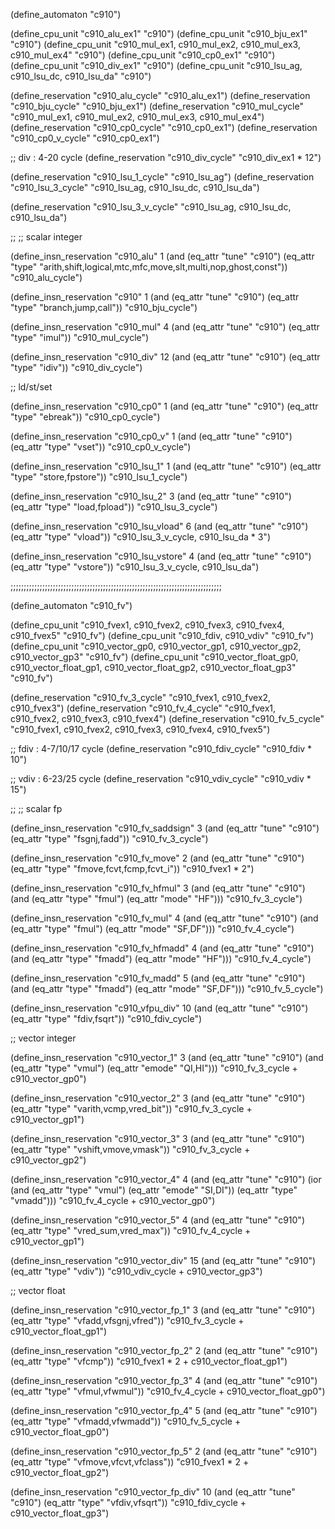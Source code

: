 
(define_automaton "c910")

(define_cpu_unit "c910_alu_ex1" "c910")
(define_cpu_unit "c910_bju_ex1" "c910")
(define_cpu_unit "c910_mul_ex1, c910_mul_ex2, c910_mul_ex3, c910_mul_ex4" "c910")
(define_cpu_unit "c910_cp0_ex1" "c910")
(define_cpu_unit "c910_div_ex1" "c910")
(define_cpu_unit "c910_lsu_ag, c910_lsu_dc, c910_lsu_da" "c910")

(define_reservation "c910_alu_cycle" "c910_alu_ex1")
(define_reservation "c910_bju_cycle" "c910_bju_ex1")
(define_reservation "c910_mul_cycle"
		    "c910_mul_ex1, c910_mul_ex2, c910_mul_ex3, c910_mul_ex4")
(define_reservation "c910_cp0_cycle" "c910_cp0_ex1")
(define_reservation "c910_cp0_v_cycle" "c910_cp0_ex1")

;; div : 4-20 cycle
(define_reservation "c910_div_cycle" "c910_div_ex1 * 12")

(define_reservation "c910_lsu_1_cycle" "c910_lsu_ag")
(define_reservation "c910_lsu_3_cycle" "c910_lsu_ag, c910_lsu_dc, c910_lsu_da")

(define_reservation "c910_lsu_3_v_cycle"
		    "c910_lsu_ag, c910_lsu_dc, c910_lsu_da")

;;
;; scalar integer

(define_insn_reservation "c910_alu" 1
  (and (eq_attr "tune" "c910")
       (eq_attr "type" "arith,shift,logical,mtc,mfc,move,slt,multi,nop,ghost,const"))
  "c910_alu_cycle")

(define_insn_reservation "c910" 1
  (and (eq_attr "tune" "c910")
       (eq_attr "type" "branch,jump,call"))
  "c910_bju_cycle")

(define_insn_reservation "c910_mul" 4
  (and (eq_attr "tune" "c910")
       (eq_attr "type" "imul"))
  "c910_mul_cycle")

(define_insn_reservation "c910_div" 12
  (and (eq_attr "tune" "c910")
       (eq_attr "type" "idiv"))
  "c910_div_cycle")

;; ld/st/set

(define_insn_reservation "c910_cp0" 1
  (and (eq_attr "tune" "c910")
       (eq_attr "type" "ebreak"))
  "c910_cp0_cycle")

(define_insn_reservation "c910_cp0_v" 1
  (and (eq_attr "tune" "c910")
       (eq_attr "type" "vset"))
  "c910_cp0_v_cycle")

(define_insn_reservation "c910_lsu_1" 1
  (and (eq_attr "tune" "c910")
       (eq_attr "type" "store,fpstore"))
  "c910_lsu_1_cycle")

(define_insn_reservation "c910_lsu_2" 3
  (and (eq_attr "tune" "c910")
       (eq_attr "type" "load,fpload"))
  "c910_lsu_3_cycle")

(define_insn_reservation "c910_lsu_vload" 6
  (and (eq_attr "tune" "c910")
       (eq_attr "type" "vload"))
  "c910_lsu_3_v_cycle, c910_lsu_da * 3")

(define_insn_reservation "c910_lsu_vstore" 4
  (and (eq_attr "tune" "c910")
       (eq_attr "type" "vstore"))
  "c910_lsu_3_v_cycle, c910_lsu_da")

;;;;;;;;;;;;;;;;;;;;;;;;;;;;;;;;;;;;;;;;;;;;;;;;;;;;;;;;;;;;;;;;;;;;;;;;;;;;;;;;

(define_automaton "c910_fv")

(define_cpu_unit "c910_fvex1, c910_fvex2, c910_fvex3, c910_fvex4, c910_fvex5" "c910_fv")
(define_cpu_unit "c910_fdiv, c910_vdiv" "c910_fv")
(define_cpu_unit "c910_vector_gp0, c910_vector_gp1, c910_vector_gp2, c910_vector_gp3" "c910_fv")
(define_cpu_unit "c910_vector_float_gp0, c910_vector_float_gp1, c910_vector_float_gp2, c910_vector_float_gp3" "c910_fv")

(define_reservation "c910_fv_3_cycle" "c910_fvex1, c910_fvex2, c910_fvex3")
(define_reservation "c910_fv_4_cycle" "c910_fvex1, c910_fvex2, c910_fvex3, c910_fvex4")
(define_reservation "c910_fv_5_cycle" "c910_fvex1, c910_fvex2, c910_fvex3, c910_fvex4, c910_fvex5")

;; fdiv : 4-7/10/17  cycle
(define_reservation "c910_fdiv_cycle" "c910_fdiv * 10")

;; vdiv : 6-23/25  cycle
(define_reservation "c910_vdiv_cycle" "c910_vdiv * 15")

;;
;; scalar fp

(define_insn_reservation "c910_fv_saddsign" 3
  (and (eq_attr "tune" "c910")
	(eq_attr "type" "fsgnj,fadd"))
  "c910_fv_3_cycle")

(define_insn_reservation "c910_fv_move" 2
  (and (eq_attr "tune" "c910")
       (eq_attr "type" "fmove,fcvt,fcmp,fcvt_i"))
  "c910_fvex1 * 2")

(define_insn_reservation "c910_fv_hfmul" 3
  (and (eq_attr "tune" "c910")
       (and (eq_attr "type" "fmul")
	    (eq_attr "mode" "HF")))
  "c910_fv_3_cycle")

(define_insn_reservation "c910_fv_mul" 4
  (and (eq_attr "tune" "c910")
       (and (eq_attr "type" "fmul")
	    (eq_attr "mode" "SF,DF")))
  "c910_fv_4_cycle")

(define_insn_reservation "c910_fv_hfmadd" 4
  (and (eq_attr "tune" "c910")
       (and (eq_attr "type" "fmadd")
	    (eq_attr "mode" "HF")))
  "c910_fv_4_cycle")

(define_insn_reservation "c910_fv_madd" 5
  (and (eq_attr "tune" "c910")
       (and (eq_attr "type" "fmadd")
	    (eq_attr "mode" "SF,DF")))
  "c910_fv_5_cycle")

(define_insn_reservation "c910_vfpu_div" 10
  (and (eq_attr "tune" "c910")
       (eq_attr "type" "fdiv,fsqrt"))
  "c910_fdiv_cycle")

;; vector integer

(define_insn_reservation "c910_vector_1" 3
  (and (eq_attr "tune" "c910")
       (and (eq_attr "type" "vmul")
	    (eq_attr "emode" "QI,HI")))
  "c910_fv_3_cycle + c910_vector_gp0")

(define_insn_reservation "c910_vector_2" 3
  (and (eq_attr "tune" "c910")
       (eq_attr "type" "varith,vcmp,vred_bit"))
  "c910_fv_3_cycle + c910_vector_gp1")

(define_insn_reservation "c910_vector_3" 3
  (and (eq_attr "tune" "c910")
       (eq_attr "type" "vshift,vmove,vmask"))
  "c910_fv_3_cycle + c910_vector_gp2")

(define_insn_reservation "c910_vector_4" 4
  (and (eq_attr "tune" "c910")
       (ior (and (eq_attr "type" "vmul")
		 (eq_attr "emode" "SI,DI"))
	    (eq_attr "type" "vmadd")))
  "c910_fv_4_cycle + c910_vector_gp0")

(define_insn_reservation "c910_vector_5" 4
  (and (eq_attr "tune" "c910")
       (eq_attr "type" "vred_sum,vred_max"))
  "c910_fv_4_cycle + c910_vector_gp1")

(define_insn_reservation "c910_vector_div" 15
  (and (eq_attr "tune" "c910")
       (eq_attr "type" "vdiv"))
  "c910_vdiv_cycle + c910_vector_gp3")

;; vector float

(define_insn_reservation "c910_vector_fp_1" 3
  (and (eq_attr "tune" "c910")
       (eq_attr "type" "vfadd,vfsgnj,vfred"))
  "c910_fv_3_cycle + c910_vector_float_gp1")

(define_insn_reservation "c910_vector_fp_2" 2
  (and (eq_attr "tune" "c910")
       (eq_attr "type" "vfcmp"))
  "c910_fvex1 * 2 + c910_vector_float_gp1")

(define_insn_reservation "c910_vector_fp_3" 4
  (and (eq_attr "tune" "c910")
       (eq_attr "type" "vfmul,vfwmul"))
  "c910_fv_4_cycle + c910_vector_float_gp0")

(define_insn_reservation "c910_vector_fp_4" 5
  (and (eq_attr "tune" "c910")
       (eq_attr "type" "vfmadd,vfwmadd"))
  "c910_fv_5_cycle + c910_vector_float_gp0")

(define_insn_reservation "c910_vector_fp_5" 2
  (and (eq_attr "tune" "c910")
       (eq_attr "type" "vfmove,vfcvt,vfclass"))
  "c910_fvex1 * 2 + c910_vector_float_gp2")

(define_insn_reservation "c910_vector_fp_div" 10
  (and (eq_attr "tune" "c910")
       (eq_attr "type" "vfdiv,vfsqrt"))
  "c910_fdiv_cycle + c910_vector_float_gp3")
